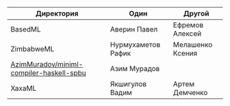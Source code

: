 | Директория                                                                                              | Один                   | Другой
| ------------------------------------------------------------------------------------------------------- | ---------------------- | ---------------------
| BasedML                                                                                                 | Аверин Павел           | Ефремов Алексей
| ZimbabweML                                                                                              | Нурмухаметов Рафик     | Мелашенко Ксения
| [AzimMuradov/miniml-compiler-haskell-spbu](https://github.com/AzimMuradov/miniml-compiler-haskell-spbu) | Азим Мурадов           |
| XaxaML                                                                                                  | Якшигулов Вадим        | Артем Демченко
